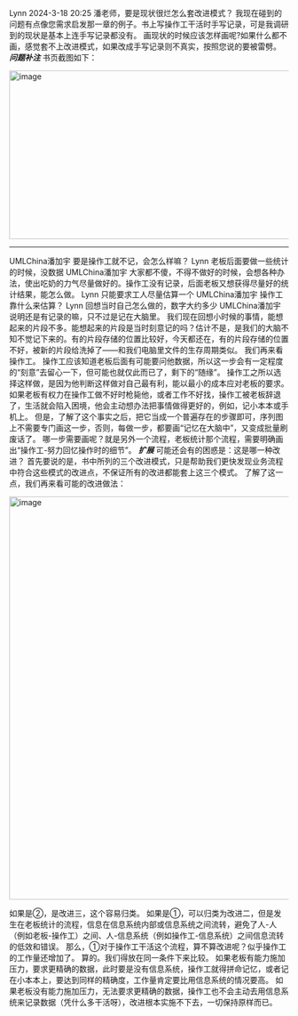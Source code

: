 Lynn 2024-3-18 20:25
潘老师，要是现状很烂怎么套改进模式？
我现在碰到的问题有点像您需求启发那一章的例子。书上写操作工干活时手写记录，可是我调研到的现状是基本上连手写记录都没有。
画现状的时候应该怎样画呢?如果什么都不画，感觉套不上改进模式，如果改成手写记录则不真实，按照您说的要被雷劈。
*****问题补注*****
书页截图如下：

<img width="1080" height="303" alt="image" src="https://github.com/user-attachments/assets/e201a826-479e-45fc-a916-a857c12649e6" />

**********
UMLChina潘加宇
要是操作工就不记，会怎么样嘛？
Lynn
老板后面要做一些统计的时候，没数据
UMLChina潘加宇
大家都不傻，不得不做好的时候，会想各种办法，使出吃奶的力气尽量做好的。操作工没有记录，后面老板又想获得尽量好的统计结果，能怎么做。
Lynn
只能要求工人尽量估算一个
UMLChina潘加宇
操作工靠什么来估算？
Lynn
回想当时自己怎么做的，数字大约多少
UMLChina潘加宇
说明还是有记录的嘛，只不过是记在大脑里。
我们现在回想小时候的事情，能想起来的片段不多。能想起来的片段是当时刻意记的吗？估计不是，是我们的大脑不知不觉记下来的。有的片段存储的位置比较好，今天都还在，有的片段存储的位置不好，被新的片段给洗掉了——和我们电脑里文件的生存周期类似。
我们再来看操作工。
操作工应该知道老板后面有可能要问他数据，所以这一步会有一定程度的“刻意”去留心一下，但可能也就仅此而已了，剩下的“随缘”。
操作工之所以选择这样做，是因为他判断这样做对自己最有利，能以最小的成本应对老板的要求。
如果老板有权力在操作工做不好时枪毙他，或者工作不好找，操作工被老板辞退了，生活就会陷入困境，他会主动想办法把事情做得更好的，例如，记小本本或手机上。
但是，了解了这个事实之后，把它当成一个普遍存在的步骤即可，序列图上不需要专门画这一步，否则，每做一步，都要画“记忆在大脑中”，又变成批量刷废话了。
哪一步需要画呢？就是另外一个流程，老板统计那个流程，需要明确画出“操作工-努力回忆操作时的细节”。
*****扩展*****
可能还会有的困惑是：这是哪一种改进？
首先要说的是，书中所列的三个改进模式，只是帮助我们更快发现业务流程中符合这些模式的改进点，不保证所有的改进都能套上这三个模式。
了解了这一点，我们再来看可能的改进做法：

<img width="1080" height="725" alt="image" src="https://github.com/user-attachments/assets/1220f1bf-1704-444e-a6ae-b22f19e22053" />

如果是②，是改进三，这个容易归类。
如果是①，可以归类为改进二，但是发生在老板统计的流程，信息在信息系统内部或信息系统之间流转，避免了人-人（例如老板-操作工）之间、人-信息系统（例如操作工-信息系统）之间信息流转的低效和错误。
那么，①对于操作工干活这个流程，算不算改进呢？似乎操作工的工作量还增加了。
算的。我们得放在同一条件下来比较。
如果老板有能力施加压力，要求更精确的数据，此时要是没有信息系统，操作工就得拼命记忆，或者记在小本本上，要达到同样的精确度，工作量肯定要比用信息系统的情况要高。
如果老板没有能力施加压力，无法要求更精确的数据，操作工也不会主动去用信息系统来记录数据（凭什么多干活呀），改进根本实施不下去，一切保持原样而已。

